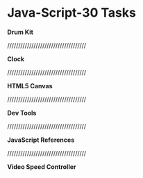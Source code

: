 # Java-Script-30 Tasks

**Drum Kit**

//////////////////////////////////// 

**Clock**

////////////////////////////////////

**HTML5 Canvas**

////////////////////////////////////

**Dev Tools**

////////////////////////////////////

**JavaScript References**

////////////////////////////////////

**Video Speed Controller**
